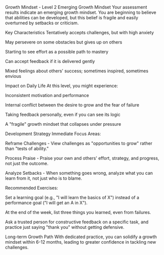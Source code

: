 Growth Mindset - Level 2
Emerging Growth Mindset
Your assessment results indicate an emerging growth mindset. You are beginning to believe that abilities can be developed, but this belief is fragile and easily overturned by setbacks or criticism.

Key Characteristics
Tentatively accepts challenges, but with high anxiety

May persevere on some obstacles but gives up on others

Starting to see effort as a possible path to mastery

Can accept feedback if it is delivered gently

Mixed feelings about others' success; sometimes inspired, sometimes envious

Impact on Daily Life
At this level, you might experience:

Inconsistent motivation and performance

Internal conflict between the desire to grow and the fear of failure

Taking feedback personally, even if you can see its logic

A "fragile" growth mindset that collapses under pressure

Development Strategy
Immediate Focus Areas:

Reframe Challenges - View challenges as "opportunities to grow" rather than "tests of ability."

Process Praise - Praise your own and others' effort, strategy, and progress, not just the outcome.

Analyze Setbacks - When something goes wrong, analyze what you can learn from it, not just who is to blame.

Recommended Exercises:

Set a learning goal (e.g., "I will learn the basics of X") instead of a performance goal ("I will get an A in X").

At the end of the week, list three things you learned, even from failures.

Ask a trusted person for constructive feedback on a specific task, and practice just saying "thank you" without getting defensive.

Long-term Growth Path
With dedicated practice, you can solidify a growth mindset within 6-12 months, leading to greater confidence in tackling new challenges.
